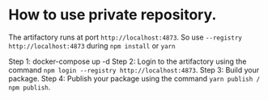 # How to use private repository.

The artifactory runs at port `http://localhost:4873`. So use `--registry http://localhost:4873` during `npm install` or `yarn`

Step 1: docker-compose up -d
Step 2: Login to the artifactory using the command `npm login --registry http://localhost:4873`.
Step 3: Build your package.
Step 4: Publish your package using the command `yarn publish / npm publish`.